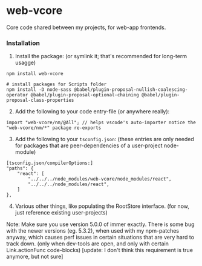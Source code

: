 # web-vcore

Core code shared between my projects, for web-app frontends.

### Installation

1) Install the package: (or symlink it; that's recommended for long-term usagge)
```
npm install web-vcore

# install packages for Scripts folder
npm install -D node-sass @babel/plugin-proposal-nullish-coalescing-operator @babel/plugin-proposal-optional-chaining @babel/plugin-proposal-class-properties
```
2) Add the following to your code entry-file (or anywhere really):
```
import "web-vcore/nm/@All"; // helps vscode's auto-importer notice the "web-vcore/nm/*" package re-exports
```
3) Add the following to your `tsconfig.json`: (these entries are only needed for packages that are peer-dependencies of a user-project node-module)
```
[tsconfig.json/compilerOptions:]
"paths": {
	"react": [
		"../../../node_modules/web-vcore/node_modules/react",
		"../../../node_modules/react",
	]
},
```
4) Various other things, like populating the RootStore interface. (for now, just reference existing user-projects)

Note: Make sure you use version 5.0.0 of immer exactly. There is some bug with the newer versions (eg. 5.3.2), when used with my npm-patches anyway, which causes perf issues in certain situations that are very hard to track down. (only when dev-tools are open, and only with certain Link.actionFunc code-blocks) [update: I don't think this requirement is true anymore, but not sure]